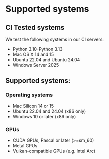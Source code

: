 # Supported systems

## CI Tested systems

We test the following systems in our CI servers:
- Python 3.10-Python 3.13
- Mac OS X 14 and 15
- Ubuntu 22.04 and Ubuntu 24.04
- Windows Server 2025

## Supported systems:

### Operating systems
- Mac Silicon 14 or 15
- Ubuntu 22.04 and 24.04 (x86 only)
- Windows 10 or later (x86 only)

### GPUs

- CUDA GPUs, Pascal or later (>=sm_60)
- Metal GPUs
- Vulkan-compatible GPUs (e.g. Intel Arc)
